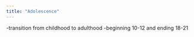 ```yaml
---
title: "Adolescence"
---
```

-transition from childhood to adulthood
-beginning 10-12 and ending 18-21

